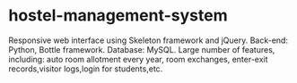 # hostel-management-system
Responsive web interface using Skeleton framework and jQuery. Back-end: Python, Bottle framework. Database: MySQL. Large number of features, including: auto room allotment every year, room exchanges, enter-exit records,visitor logs,login for students,etc.
